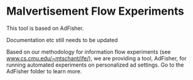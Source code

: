 Malvertisement Flow Experiments
============================

This tool is based on AdFisher.

Documentation etc still needs to be updated

Based on our methodology for information flow experiments (see www.cs.cmu.edu/~mtschant/ife/), we are providing a tool, AdFisher, for running automated experiments on personalized ad settings. Go to the AdFisher folder to learn more.
